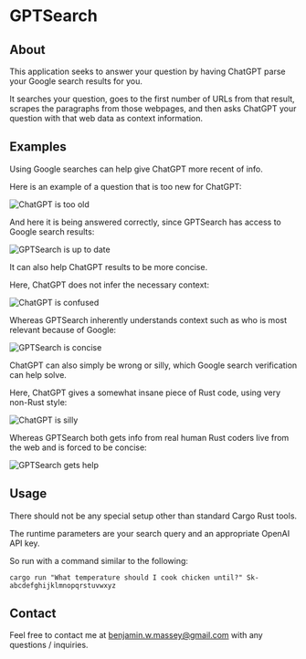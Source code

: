 # GPTSearch

## About

This application seeks to answer your question by having ChatGPT parse your Google search results for you.

It searches your question, goes to the first number of URLs from that result, scrapes the paragraphs
from those webpages, and then asks ChatGPT your question with that web data as context information.

## Examples

Using Google searches can help give ChatGPT more recent of info. 

Here is an example of a question that is too new for ChatGPT:

![ChatGPT is too old](https://i.imgur.com/VXnCXyw.png)

And here it is being answered correctly, since GPTSearch has access to Google search results:

![GPTSearch is up to date](https://i.imgur.com/PINMEQ3.png)

It can also help ChatGPT results to be more concise.

Here, ChatGPT does not infer the necessary context:

![ChatGPT is confused](https://i.imgur.com/fPbhpEh.jpg)

Whereas GPTSearch inherently understands context such as who is most relevant because of Google:

![GPTSearch is concise](https://i.imgur.com/YEseqBK.png)

ChatGPT can also simply be wrong or silly, which Google search verification can help solve.

Here, ChatGPT gives a somewhat insane piece of Rust code, using very non-Rust style:

![ChatGPT is silly](https://i.imgur.com/YukV7cQ.jpg)

Whereas GPTSearch both gets info from real human Rust coders live from the web and is forced to be concise:

![GPTSearch gets help](https://i.imgur.com/l0KnfrJ.png)

## Usage

There should not be any special setup other than standard Cargo Rust tools.

The runtime parameters are your search query and an appropriate OpenAI API key.

So run with a command similar to the following:

```
cargo run "What temperature should I cook chicken until?" Sk-abcdefghijklmnopqrstuvwxyz
```

## Contact

Feel free to contact me at benjamin.w.massey@gmail.com with any questions / inquiries.